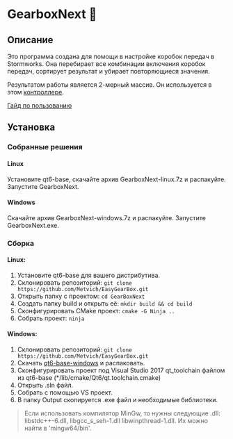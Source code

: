 # GearboxNext 🎉

## Описание

Это программа создана для помощи в настройке коробок передач в Stormworks. Она перебирает все комбинации включения коробок передач, сортирует результат и убирает повторяющиеся значения. 

Результатом работы является 2-мерный массив. Он используется в этом [контроллере](https://steamcommunity.com/sharedfiles/filedetails/?id=2852692348).

[Гайд по пользованию](https://youtu.be/WhTUE5Qy-hM)

## Установка
### Собранные решения

#### Linux
Установите qt6-base, скачайте архив GearboxNext-linux.7z и распакуйте. Запустите GearboxNext.

#### Windows
Скачайте архив GearboxNext-windows.7z и распакуйте. Запустите GearboxNext.exe.


### Cборка

#### Linux:
1. Установите qt6-base для вашего дистрибутива.
2. Склонировать репозиторий: `git clone https://github.com/Metvich/EasyGearBox.git`
3. Открыть папку с проектом: `cd GearBoxNext`
4. Создать папку build и открыть её: `mkdir build && cd build`
5. Сконфигурировать CMake проект: `cmake -G Ninja ..`
6. Собрать проект: `ninja`

#### Windows:
1. Склонировать репозиторий: `git clone https://github.com/Metvich/EasyGearBox.git`
2. Скачать [qt6-base-windows](https://download.qt.io/online/qtsdkrepository/windows_x86/desktop/qt6_672/qt.qt6.672.win64_msvc2019_64/6.7.2-0-202406110335qtbase-Windows-Windows_10_22H2-MSVC2019-Windows-Windows_10_22H2-X86_64.7z.mirrorlist) и распаковать.
3. Сконфигурировать проект под Visual Studio 2017 qt_toolchain файлом из qt6-base (*/lib/cmake/Qt6/qt.toolchain.cmake)
4. Открыть .sln файл.
5. Собрать с помощью VS проект.
6. В папку Output скопируется .exe файл и необходимые библиотеки.

> Если использовать компилятор MinGw, то нужны следующие .dll: libstdc++-6.dll,  libgcc_s_seh-1.dll libwinpthread-1.dll. Их можно найти в 'mingw64/bin'.
